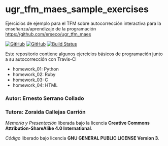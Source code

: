 # ugr_tfm_maes_sample_exercises

Ejercicios de ejemplo para el TFM sobre autocorrección interactiva para la enseñanza/aprendizaje de la programación https://github.com/erseco/ugr_tfm_maes

[![GitHub](https://img.shields.io/github/license/erseco/ugr_tfm_maes_sample_exercises.svg)](https://github.com/erseco/ugr_tfm_maes_sample_exercises/blob/master/LICENSE)
[![GitHub](https://img.shields.io/github/forks/erseco/ugr_tfm_maes_sample_exercises.svg)](https://github.com/erseco/ugr_tfm_maes_sample_exercises/network)
[![Build Status](https://travis-ci.com/erseco/ugr_tfm_maes_sample_exercises.svg?branch=master)](https://travis-ci.com/erseco/ugr_tfm_maes_sample_exercises)

Este repositorio contiene algunos ejercicios básicos de programación junto a su autocorrección con Travis-CI

- homework_01: Python
- homework_02: Ruby
- homework_03: C
- homework_04: HTML

### Autor: Ernesto Serrano Collado
### Tutora: Zoraida Callejas Carrión

*Memoria y Presentación* liberada bajo la licencia **Creative Commons Attribution-ShareAlike 4.0 International**.

*Código* liberado bajo licencia **GNU GENERAL PUBLIC LICENSE Version 3**.

